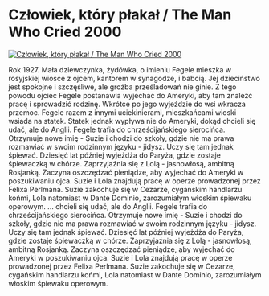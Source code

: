 Człowiek, który płakał / The Man Who Cried 2000 
=============
[![Człowiek, który płakał / The Man Who Cried 2000 ](http://vidos.pl/images/player.gif)](http://vidos.pl/czlowiek-ktory-plakal-the-man-who-cried-2000)

 Rok 1927. Mała dziewczynka, żydówka, o imieniu Fegele mieszka w rosyjskiej wiosce z ojcem, kantorem w synagodze, i babcią. Jej dzieciństwo jest spokojne i szczęśliwe, ale groźba prześladowań nie ginie. Z tego powodu ojciec Fegele postanawia wyjechać do Ameryki, aby tam znaleźć pracę i sprowadzić rodzinę. Wkrótce po jego wyjeździe do wsi wkracza przemoc. Fegele razem z innymi uciekinierami, mieszkańcami wioski wsiada na statek. Statek jednak wypływa nie do Ameryki, dokąd chcieli się udać, ale do Anglii. Fegele trafia do chrześcijańskiego sierocińca. Otrzymuje nowe imię - Suzie i chodzi do szkoły, gdzie nie ma prawa rozmawiać w swoim rodzinnym języku - jidysz. Uczy się tam jednak śpiewać. Dziesięć lat później wyjeżdża do Paryża, gdzie zostaje śpiewaczką w chórze. Zaprzyjaźnia się z Lolą - jasnowłosą, ambitną Rosjanką. Zaczyna oszczędzać pieniądze, aby wyjechać do Ameryki w poszukiwaniu ojca. Suzie i Lola znajdują pracę w operze prowadzonej przez Felixa Perlmana. Suzie zakochuje się w Cezarze, cygańskim handlarzu końmi, Lola natomiast w Dante Dominio, zarozumiałym włoskim śpiewaku operowym.  ... chcieli się udać, ale do Anglii. Fegele trafia do chrześcijańskiego sierocińca. Otrzymuje nowe imię - Suzie i chodzi do szkoły, gdzie nie ma prawa rozmawiać w swoim rodzinnym języku - jidysz. Uczy się tam jednak śpiewać. Dziesięć lat później wyjeżdża do Paryża, gdzie zostaje śpiewaczką w chórze. Zaprzyjaźnia się z Lolą - jasnowłosą, ambitną Rosjanką. Zaczyna oszczędzać pieniądze, aby wyjechać do Ameryki w poszukiwaniu ojca. Suzie i Lola znajdują pracę w operze prowadzonej przez Felixa Perlmana. Suzie zakochuje się w Cezarze, cygańskim handlarzu końmi, Lola natomiast w Dante Dominio, zarozumiałym włoskim śpiewaku operowym.
